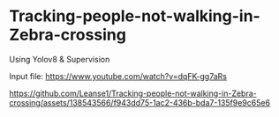 # Tracking-people-not-walking-in-Zebra-crossing
Using Yolov8 &amp; Supervision

Input file: https://www.youtube.com/watch?v=dqFK-gg7aRs

https://github.com/Leanse1/Tracking-people-not-walking-in-Zebra-crossing/assets/138543566/f943dd75-1ac2-436b-bda7-135f9e9c65e6


